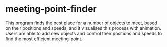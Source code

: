# meeting-point-finder
This program finds the best place for a number of objects to meet, based on their positions and speeds, and it visualises this process with animation. Users are able to add new objects and control their positions and speeds to find the most efficient meeting-point.
